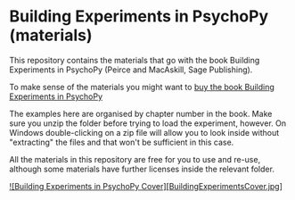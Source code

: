 # Building Experiments in PsychoPy (materials)

This repository contains the materials that go with the book Building Experiments in PsychoPy (Peirce and MacAskill, Sage Publishing).

To make sense of the materials you might want to [buy the book Building Experiments in PsychoPy][bookURL]

The examples here are organised by chapter number in the book. Make sure you unzip the folder before trying to load the experiment, however. On Windows double-clicking on a zip file will allow you to look inside without "extracting" the files and that won't be sufficient in this case.

All the materials in this repository are free for you to use and re-use, although some materials have further licenses inside the relevant folder.

[![Building Experiments in PsychoPy Cover][BuildingExperimentsCover.jpg]][bookURL]

[bookURL]: https://uk.sagepub.com/en-gb/eur/building-experiments-in-psychopy/book253480
